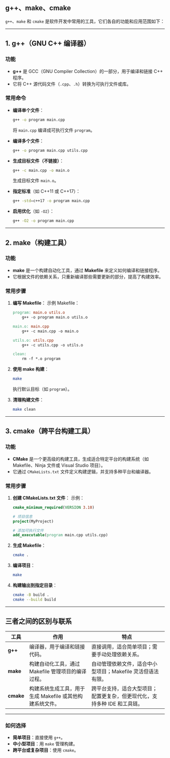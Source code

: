 ## g++、make、cmake
`g++`、`make` 和 `cmake` 是软件开发中常用的工具，它们各自的功能和应用范围如下：

---

## **1. g++（GNU C++ 编译器）**
### **功能**
- **g++** 是 GCC（GNU Compiler Collection）的一部分，用于编译和链接 C++ 程序。
- 它将 C++ 源代码文件（`.cpp`、`.h`）转换为可执行文件或库。

### **常用命令**
- **编译单个文件**：
  ```bash
  g++ -o program main.cpp
  ```
  将 `main.cpp` 编译成可执行文件 `program`。

- **编译多个文件**：
  ```bash
  g++ -o program main.cpp utils.cpp
  ```

- **生成目标文件（不链接）**：
  ```bash
  g++ -c main.cpp -o main.o
  ```
  生成目标文件 `main.o`。

- **指定标准**（如 C++11 或 C++17）：
  ```bash
  g++ -std=c++17 -o program main.cpp
  ```

- **启用优化**（如 `-O2`）：
  ```bash
  g++ -O2 -o program main.cpp
  ```

---

## **2. make（构建工具）**
### **功能**
- **make** 是一个构建自动化工具，通过 **Makefile** 来定义如何编译和链接程序。
- 它根据文件的依赖关系，只重新编译那些需要更新的部分，提高了构建效率。

### **常用步骤**
1. **编写 Makefile**：
   示例 Makefile：
   ```makefile
   program: main.o utils.o
       g++ -o program main.o utils.o

   main.o: main.cpp
       g++ -c main.cpp -o main.o

   utils.o: utils.cpp
       g++ -c utils.cpp -o utils.o

   clean:
       rm -f *.o program
   ```

2. **使用 make 构建**：
   ```bash
   make
   ```
   执行默认目标（如 `program`）。
   
3. **清理构建文件**：
   ```bash
   make clean
   ```

---

## **3. cmake（跨平台构建工具）**
### **功能**
- **CMake** 是一个更高级的构建工具，生成适合特定平台的构建系统（如 Makefile、Ninja 文件或 Visual Studio 项目）。
- 它通过 `CMakeLists.txt` 文件定义构建逻辑，并支持多种平台和编译器。

### **常用步骤**
1. **创建 CMakeLists.txt 文件**：
   示例：
   ```cmake
   cmake_minimum_required(VERSION 3.10)

   # 项目信息
   project(MyProject)

   # 添加可执行文件
   add_executable(program main.cpp utils.cpp)
   ```

2. **生成 Makefile**：
   ```bash
   cmake .
   ```

3. **编译项目**：
   ```bash
   make
   ```

4. **构建输出到指定目录**：
   ```bash
   cmake -B build .
   cmake --build build
   ```

---

## **三者之间的区别与联系**

| **工具**    | **作用**                                           | **特点**                                                                 |
|-------------|---------------------------------------------------|--------------------------------------------------------------------------|
| **g++**     | 编译器，用于编译和链接代码。                         | 直接调用，适合简单项目；需要手动处理依赖关系。                                   |
| **make**    | 构建自动化工具，通过 Makefile 管理项目的编译过程。     | 自动管理依赖文件，适合中小型项目；Makefile 灵活但语法有限。                      |
| **cmake**   | 构建系统生成工具，用于生成 Makefile 或其他构建系统文件。 | 跨平台支持，适合大型项目；配置更复杂，但更现代化，支持多种 IDE 和工具链。          |

---

### **如何选择**
- **简单项目**：直接使用 `g++`。
- **中小型项目**：用 `make` 管理构建。
- **跨平台或复杂项目**：使用 `cmake`。